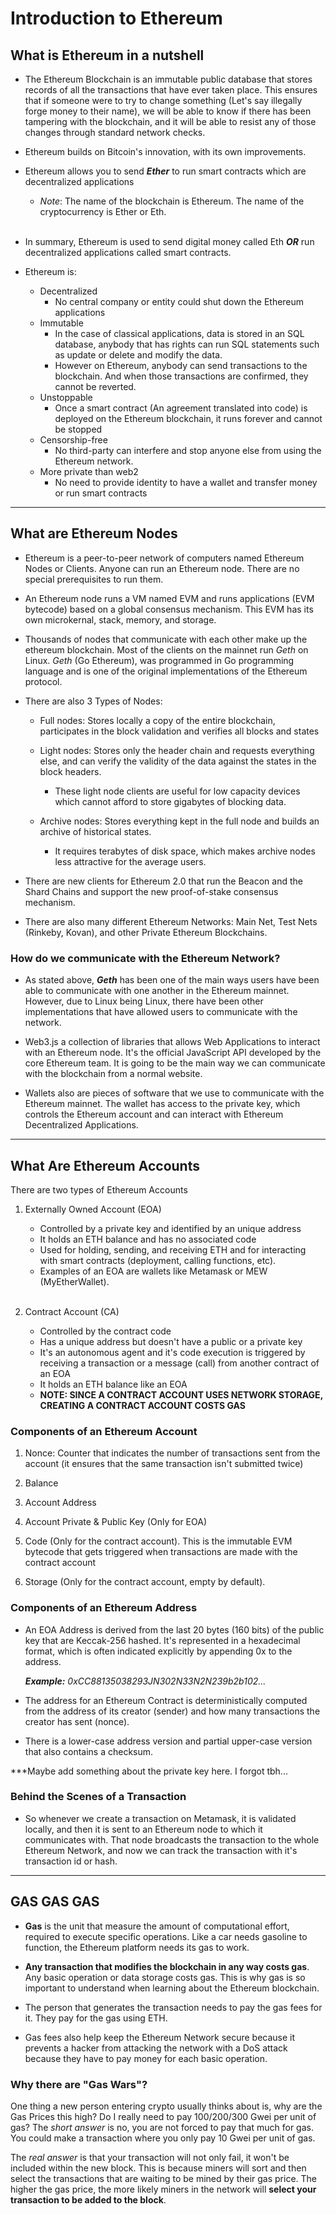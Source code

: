 # Introduction to Ethereum

## What is Ethereum in a nutshell

- The Ethereum Blockchain is an immutable public database that stores records of all the transactions that have ever taken place. This ensures that if someone were to try to change something (Let's say illegally forge money to their name), we will be able to know if there has been tampering with the blockchain, and it will be able to resist any of those changes through standard network checks.

- Ethereum builds on Bitcoin's innovation, with its own improvements.  

- Ethereum allows you to send ___Ether___ to run smart contracts which are decentralized applications

  - *Note*: The name of the blockchain is Ethereum. The name of the cryptocurrency is Ether or Eth. <br><br>

- In summary, Ethereum is used to send digital money called Eth ***OR*** run decentralized applications called smart contracts.

- Ethereum is:
  - Decentralized
    - No central company or entity could shut down the Ethereum applications
  - Immutable
    - In the case of classical applications, data is stored in an SQL database, anybody that has rights can run SQL statements such as update or delete and modify the data.
    - However on Ethereum, anybody can send transactions to the blockchain. And when those transactions are confirmed, they cannot be reverted.
  - Unstoppable
    - Once a smart contract (An agreement translated into code) is deployed on the Ethereum blockchain, it runs forever and cannot be stopped
  - Censorship-free
    - No third-party can interfere and stop anyone else from using the Ethereum network.
  - More private than web2
    - No need to provide identity to have a wallet and transfer money or run smart contracts

---

## What are Ethereum Nodes

- Ethereum is a peer-to-peer network of computers named Ethereum Nodes or Clients. Anyone can run an Ethereum node. There are no special prerequisites to run them.

- An Ethereum node runs a VM named EVM and runs applications (EVM bytecode) based on a global consensus mechanism. This EVM has its own microkernal, stack, memory, and storage.

- Thousands of nodes that communicate with each other make up the ethereum blockchain. Most of the  clients on the mainnet run *Geth* on Linux. *Geth* (Go Ethereum), was programmed in Go programming language and is one of the original implementations of the Ethereum protocol.
  
- There are also 3 Types of Nodes:
  - Full nodes: Stores locally a copy of the entire blockchain, participates in the block validation and verifies all blocks and states
  
  - Light nodes: Stores only the header chain and requests everything else, and can verify the validity of the data against the states in the block headers.
    - These light node clients are useful for low capacity devices which cannot afford to store gigabytes of blocking data.

  - Archive nodes: Stores everything kept in the full node and builds an archive of historical states.
    - It requires terabytes of disk space, which makes archive nodes less attractive for the average users.

- There are new clients for Ethereum 2.0 that run the Beacon and the Shard Chains and support the new proof-of-stake consensus mechanism.
  
- There are also many different Ethereum Networks: Main Net, Test Nets (Rinkeby, Kovan), and other Private Ethereum Blockchains.
  
### **How do we communicate with the Ethereum Network?**

- As stated above, ***Geth*** has been one of the main ways users have been able to communicate with one another in the Ethereum mainnet.  However, due to Linux being Linux, there have been other implementations that have allowed users to communicate with the network.

- Web3.js a collection of libraries that allows Web Applications to interact with an Ethereum node. It's the official JavaScript API developed by the core Ethereum team. It is going to be the main way we can communicate with the blockchain from a normal website.

- Wallets also are pieces of software that we use to communicate with the Ethereum mainnet. The wallet has access to the private key, which controls the Ethereum account and can interact with Ethereum Decentralized Applications.  

---

## What Are Ethereum Accounts

There are two types of Ethereum Accounts

1. Externally Owned Account (EOA)
   - Controlled by a private key and identified by an unique address
   - It holds an ETH balance and has no associated code
   - Used for holding, sending, and receiving ETH and for interacting with smart contracts (deployment, calling functions, etc).
   - Examples of an EOA are wallets like Metamask or MEW (MyEtherWallet).  <br><br>

2. Contract Account (CA)
   - Controlled by the contract code
   - Has a unique address but doesn't have a public or a private key
   - It's an autonomous agent and it's code execution is triggered by receiving a transaction or a message (call) from another contract of an EOA
   - It holds an ETH balance like an EOA
   - **NOTE: SINCE A CONTRACT ACCOUNT USES NETWORK STORAGE, CREATING A CONTRACT ACCOUNT COSTS GAS**

### **Components of an Ethereum Account**

1. Nonce: Counter that indicates the number of transactions sent from the account (it ensures that the same transaction isn't submitted twice)  

2. Balance  

3. Account Address

4. Account Private & Public Key (Only for EOA)

5. Code (Only for the contract account). This is the immutable EVM bytecode that gets triggered when transactions are made with the contract account

6. Storage (Only for the contract account, empty by default).  

### **Components of an Ethereum Address**

- An EOA Address is derived from the last 20 bytes (160 bits) of the public key that are Keccak-256 hashed. It's represented in a hexadecimal format, which is often indicated explicitly by appending 0x to the address.

  ***Example:*** *0xCC88135038293JN302N33N2N239b2b102...*

- The address for an Ethereum Contract is deterministically computed from the address of its creator (sender) and how many transactions the creator has sent (nonce).

- There is a lower-case address version and partial upper-case version that also contains a checksum.

***Maybe add something about the private key here. I forgot tbh...

### **Behind the Scenes of a Transaction**

- So whenever we create a transaction on Metamask, it is validated locally, and then it is sent to an Ethereum node to which it communicates with. That node broadcasts the transaction to the whole Ethereum Network, and now we can track the transaction with it's transaction id or hash.

---

## GAS GAS GAS

- **Gas** is the unit that measure the amount of computational effort, required to execute specific operations. Like a car needs gasoline to function, the Ethereum platform needs its gas to work.
  
- **Any transaction that modifies the blockchain in any way costs gas**. Any basic operation or data storage costs gas. This is why gas is so important to understand when learning about the Ethereum blockchain.

- The person that generates the transaction needs to pay the gas fees for it. They pay for the gas using ETH.

- Gas fees also help keep the Ethereum Network secure because it prevents a hacker from attacking the network with a DoS attack because they have to pay money for each basic operation.

### Why there are "Gas Wars"?

One thing a new person entering crypto usually thinks about is, why are the Gas Prices this high? Do I really need to pay 100/200/300 Gwei per unit of gas? The *short answer* is no, you are not forced to pay that much for gas. You could make a transaction where you only pay 10 Gwei per unit of gas.

The *real answer* is that your transaction will not only fail, it won't be included within the new block. This is because miners will sort and then select the transactions that are waiting to be mined by their gas price. The higher the gas price, the more likely miners in the network will **select your transaction to be added to the block**.

